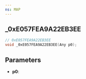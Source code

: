 ```yaml
---
ns: MAP
---
```

## _0xE057FEA9A22EB3EE

```c
// 0xE057FEA9A22EB3EE
void _0xE057FEA9A22EB3EE(Any p0);
```

## Parameters
* **p0**:
